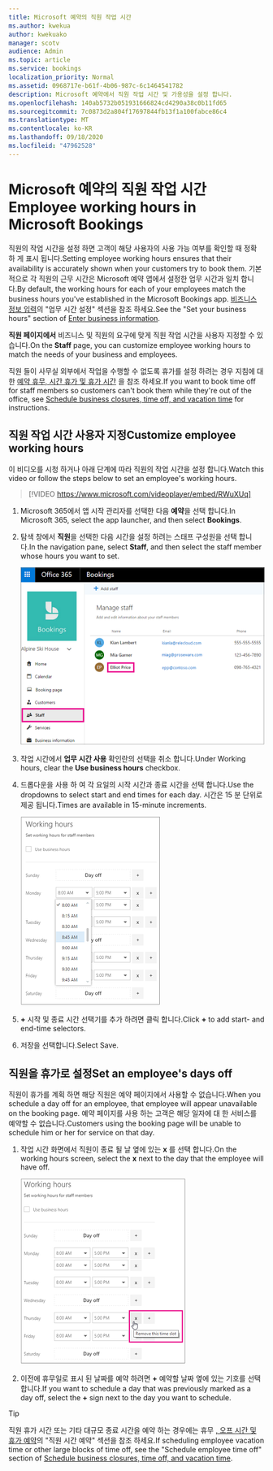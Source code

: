 ```yaml
---
title: Microsoft 예약의 직원 작업 시간
ms.author: kwekua
author: kwekuako
manager: scotv
audience: Admin
ms.topic: article
ms.service: bookings
localization_priority: Normal
ms.assetid: 0968717e-b61f-4b06-987c-6c1464541782
description: Microsoft 예약에서 직원 작업 시간 및 가용성을 설정 합니다.
ms.openlocfilehash: 140ab5732b051931666824cd4290a38c0b11fd65
ms.sourcegitcommit: 7c0873d2a804f17697844fb13f1a100fabce86c4
ms.translationtype: MT
ms.contentlocale: ko-KR
ms.lasthandoff: 09/18/2020
ms.locfileid: "47962528"
---
```

# <a name="employee-working-hours-in-microsoft-bookings"></a><span data-ttu-id="ca70d-103">Microsoft 예약의 직원 작업 시간</span><span class="sxs-lookup"><span data-stu-id="ca70d-103">Employee working hours in Microsoft Bookings</span></span>

<span data-ttu-id="ca70d-104">직원의 작업 시간을 설정 하면 고객이 해당 사용자의 사용 가능 여부를 확인할 때 정확 하 게 표시 됩니다.</span><span class="sxs-lookup"><span data-stu-id="ca70d-104">Setting employee working hours ensures that their availability is accurately shown when your customers try to book them.</span></span> <span data-ttu-id="ca70d-105">기본적으로 각 직원의 근무 시간은 Microsoft 예약 앱에서 설정한 업무 시간과 일치 합니다.</span><span class="sxs-lookup"><span data-stu-id="ca70d-105">By default, the working hours for each of your employees match the business hours you've established in the Microsoft Bookings app.</span></span> <span data-ttu-id="ca70d-106">[비즈니스 정보 입력](enter-business-information.md#set-your-business-hours)의 "업무 시간 설정" 섹션을 참조 하세요.</span><span class="sxs-lookup"><span data-stu-id="ca70d-106">See the "Set your business hours" section of [Enter business information](enter-business-information.md#set-your-business-hours).</span></span>

<span data-ttu-id="ca70d-107">**직원 페이지에서** 비즈니스 및 직원의 요구에 맞게 직원 작업 시간을 사용자 지정할 수 있습니다.</span><span class="sxs-lookup"><span data-stu-id="ca70d-107">On the **Staff** page, you can customize employee working hours to match the needs of your business and employees.</span></span>

<span data-ttu-id="ca70d-108">직원 들이 사무실 외부에서 작업을 수행할 수 없도록 휴가를 설정 하려는 경우 지침에 대 한 [예약 휴무, 시간 휴가 및 휴가 시간](schedule-closures-time-off-vacation.md) 을 참조 하세요.</span><span class="sxs-lookup"><span data-stu-id="ca70d-108">If you want to book time off for staff members so customers can't book them while they're out of the office, see [Schedule business closures, time off, and vacation time](schedule-closures-time-off-vacation.md) for instructions.</span></span>

## <a name="customize-employee-working-hours"></a><span data-ttu-id="ca70d-109">직원 작업 시간 사용자 지정</span><span class="sxs-lookup"><span data-stu-id="ca70d-109">Customize employee working hours</span></span>

<span data-ttu-id="ca70d-110">이 비디오를 시청 하거나 아래 단계에 따라 직원의 작업 시간을 설정 합니다.</span><span class="sxs-lookup"><span data-stu-id="ca70d-110">Watch this video or follow the steps below to set an employee's working hours.</span></span>

> [!VIDEO https://www.microsoft.com/videoplayer/embed/RWuXUq]

1. <span data-ttu-id="ca70d-111">Microsoft 365에서 앱 시작 관리자를 선택한 다음 **예약**을 선택 합니다.</span><span class="sxs-lookup"><span data-stu-id="ca70d-111">In Microsoft 365, select the app launcher, and then select **Bookings**.</span></span>

1. <span data-ttu-id="ca70d-112">탐색 창에서 **직원**을 선택한 다음 시간을 설정 하려는 스태프 구성원을 선택 합니다.</span><span class="sxs-lookup"><span data-stu-id="ca70d-112">In the navigation pane, select **Staff**, and then select the staff member whose hours you want to set.</span></span>

   ![이름이 강조 표시 된 예약 직원 화면 이미지](../media/bookings-staff-name-highlight.png)

1. <span data-ttu-id="ca70d-114">작업 시간에서 **업무 시간 사용** 확인란의 선택을 취소 합니다.</span><span class="sxs-lookup"><span data-stu-id="ca70d-114">Under Working hours, clear the **Use business hours** checkbox.</span></span>

1. <span data-ttu-id="ca70d-115">드롭다운을 사용 하 여 각 요일의 시작 시간과 종료 시간을 선택 합니다.</span><span class="sxs-lookup"><span data-stu-id="ca70d-115">Use the dropdowns to select start and end times for each day.</span></span> <span data-ttu-id="ca70d-116">시간은 15 분 단위로 제공 됩니다.</span><span class="sxs-lookup"><span data-stu-id="ca70d-116">Times are available in 15-minute increments.</span></span>

   ![예약 직원 작업 시간 화면 이미지](../media/bookings-staff-hours.png)

1. <span data-ttu-id="ca70d-118">**+** 시작 및 종료 시간 선택기를 추가 하려면 클릭 합니다.</span><span class="sxs-lookup"><span data-stu-id="ca70d-118">Click **+** to add start- and end-time selectors.</span></span>

1. <span data-ttu-id="ca70d-119">저장을 선택합니다.</span><span class="sxs-lookup"><span data-stu-id="ca70d-119">Select Save.</span></span>

## <a name="set-an-employees-days-off"></a><span data-ttu-id="ca70d-120">직원을 휴가로 설정</span><span class="sxs-lookup"><span data-stu-id="ca70d-120">Set an employee's days off</span></span>

<span data-ttu-id="ca70d-121">직원이 휴가를 계획 하면 해당 직원은 예약 페이지에서 사용할 수 없습니다.</span><span class="sxs-lookup"><span data-stu-id="ca70d-121">When you schedule a day off for an employee, that employee will appear unavailable on the booking page.</span></span> <span data-ttu-id="ca70d-122">예약 페이지를 사용 하는 고객은 해당 일자에 대 한 서비스를 예약할 수 없습니다.</span><span class="sxs-lookup"><span data-stu-id="ca70d-122">Customers using the booking page will be unable to schedule him or her for service on that day.</span></span>

1. <span data-ttu-id="ca70d-123">작업 시간 화면에서 직원이 종료 될 날 옆에 있는 **x** 를 선택 합니다.</span><span class="sxs-lookup"><span data-stu-id="ca70d-123">On the working hours screen, select the **x** next to the day that the employee will have off.</span></span>

   ![X 단추를 클릭할 때의 예약 직원 작업 시간 화면 이미지](../media/bookings-staff-time-off.png)

1. <span data-ttu-id="ca70d-125">이전에 휴무일로 표시 된 날짜를 예약 하려면 **+** 예약할 날짜 옆에 있는 기호를 선택 합니다.</span><span class="sxs-lookup"><span data-stu-id="ca70d-125">If you want to schedule a day that was previously marked as a day off, select the **+** sign next to the day you want to schedule.</span></span>

> [!TIP]
> <span data-ttu-id="ca70d-126">직원 휴가 시간 또는 기타 대규모 종료 시간을 예약 하는 경우에는 휴무 [, 오프 시간 및 휴가 예약](schedule-closures-time-off-vacation.md#schedule-employee-time-off)의 "직원 시간 예약" 섹션을 참조 하세요.</span><span class="sxs-lookup"><span data-stu-id="ca70d-126">If scheduling employee vacation time or other large blocks of time off, see the "Schedule employee time off" section of [Schedule business closures, time off, and vacation time](schedule-closures-time-off-vacation.md#schedule-employee-time-off).</span></span>
